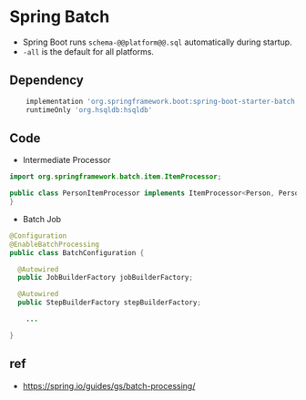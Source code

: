# Spring Batch
* Spring Boot runs `schema-@@platform@@.sql` automatically during startup.
* `-all` is the default for all platforms.

## Dependency
```groovy
	implementation 'org.springframework.boot:spring-boot-starter-batch'
	runtimeOnly 'org.hsqldb:hsqldb'
```

## Code
* Intermediate Processor

```java
import org.springframework.batch.item.ItemProcessor;

public class PersonItemProcessor implements ItemProcessor<Person, Person> {
}
```

* Batch Job

```java
@Configuration
@EnableBatchProcessing
public class BatchConfiguration {

  @Autowired
  public JobBuilderFactory jobBuilderFactory;

  @Autowired
  public StepBuilderFactory stepBuilderFactory;

    ...

}
```

## ref
* https://spring.io/guides/gs/batch-processing/
